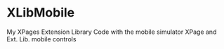 XLibMobile
==========

My XPages Extension Library Code with the mobile simulator XPage and Ext. Lib. mobile controls